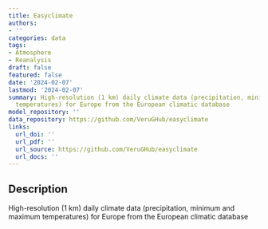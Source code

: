 ```yaml
---
title: Easyclimate
authors:
- ''
categories: data
tags:
- Atmosphere
- Reanalysis
draft: false
featured: false
date: '2024-02-07'
lastmod: '2024-02-07'
summary: High-resolution (1 km) daily climate data (precipitation, minimum and maximum
  temperatures) for Europe from the European climatic database
model_repository: ''
data_repository: https://github.com/VeruGHub/easyclimate
links:
  url_doi: ''
  url_pdf: ''
  url_source: https://github.com/VeruGHub/easyclimate
  url_docs: ''
---
```


## Description

High-resolution (1 km) daily climate data (precipitation, minimum and maximum temperatures) for Europe from the European climatic database

